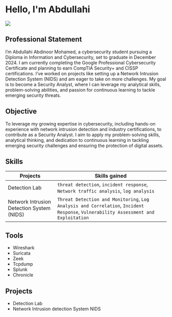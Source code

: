# Hello, I'm Abdullahi
<a href="https://www.linkedin.com/in/abdullahi-mohamed-6bab022b6"><img src="https://img.shields.io/badge/-LinkedIn-0072b1?&style=for-the-badge&logo=linkedin&logoColor=white" /></a>


## Professional Statement 

I’m Abdullahi Abdinoor Mohamed, a cybersecurity student pursuing a Diploma in Information and Cybersecurity, set to graduate in December 2024. I am currently completing the Google Professional Cybersecurity Certificate and planning to earn CompTIA Security+ and CISSP certifications. I’ve worked on projects like setting up a Network Intrusion Detection System (NIDS) and am eager to take on more challenges. My goal is to become a Security Analyst, where I can leverage my analytical skills, problem-solving abilities, and passion for continuous learning to tackle emerging security threats.

## Objective


To leverage my growing expertise in cybersecurity, including hands-on experience with network intrusion detection and industry certifications, to contribute as a Security Analyst. I aim to apply my problem-solving skills, analytical thinking, and dedication to continuous learning in tackling emerging security challenges and ensuring the protection of digital assets.

## Skills


| Projects                                       | Skills gained         |
|-----------------------------------------------|----------------------------|
| Detection Lab         | `threat detection`, `incident response`, `Network traffic analysis`, `log analysis`
| Network Intrusion Detection System (NIDS) |   `Threat Detection and Monitoring`, `Log Analysis and Correlation`, `Incident Response`, `Vulnerability Assessment and Exploitation` |


## Tools
- Wireshark
- Suricata
- Zeek
- Tcpdump
- Splunk
- Chronicle




## Projects
- Detection Lab
- Network Intrusion detection System NIDS
